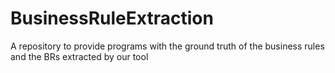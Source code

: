 # BusinessRuleExtraction
A repository to provide programs with the ground truth of the business rules and the BRs extracted by our tool
